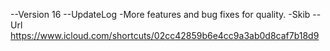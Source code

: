 --Version
16
--UpdateLog
-More features and bug fixes for quality.
-Skib
--Url
https://www.icloud.com/shortcuts/02cc42859b6e4cc9a3ab0d8caf7b18d9
